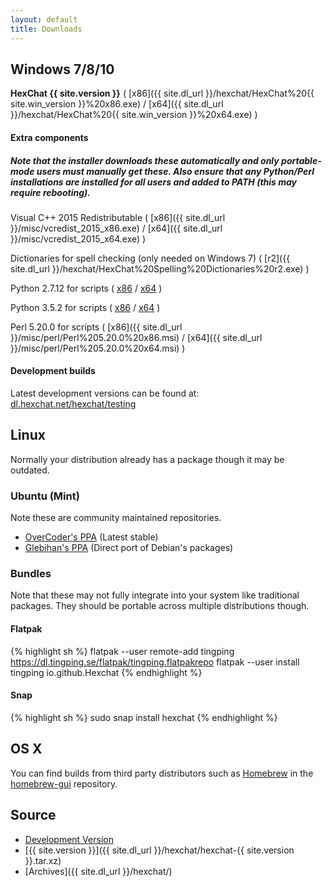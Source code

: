 ```yaml
---
layout: default
title: Downloads
---
```


## Windows 7/8/10
**HexChat {{ site.version }}** ( [x86]({{ site.dl_url }}/hexchat/HexChat%20{{ site.win_version }}%20x86.exe) / [x64]({{ site.dl_url }}/hexchat/HexChat%20{{ site.win_version }}%20x64.exe) )

#### Extra components

##### Note that the installer downloads these automatically and only portable-mode users must manually get these. Also ensure that any Python/Perl installations are installed for all users and added to PATH (this may require rebooting).

Visual C++ 2015 Redistributable ( [x86]({{ site.dl_url }}/misc/vcredist_2015_x86.exe) / [x64]({{ site.dl_url }}/misc/vcredist_2015_x64.exe) )

Dictionaries for spell checking (only needed on Windows 7) ( [r2]({{ site.dl_url }}/hexchat/HexChat%20Spelling%20Dictionaries%20r2.exe) )

Python 2.7.12 for scripts ( [x86](https://www.python.org/ftp/python/2.7.12/python-2.7.12.msi) /
[x64](https://www.python.org/ftp/python/2.7.12/python-2.7.12.amd64.msi) )

Python 3.5.2 for scripts ( [x86](https://www.python.org/ftp/python/3.5.2/python-3.5.2.exe) /
[x64](https://www.python.org/ftp/python/3.5.2/python-3.5.2-amd64.exe) )

Perl 5.20.0 for scripts ( [x86]({{ site.dl_url }}/misc/perl/Perl%205.20.0%20x86.msi) / [x64]({{ site.dl_url }}/misc/perl/Perl%205.20.0%20x64.msi) )

#### Development builds

Latest development versions can be found at: [dl.hexchat.net/hexchat/testing](https://dl.hexchat.net/hexchat/testing)

## Linux
Normally your distribution already has a package though it may be outdated.

### Ubuntu (Mint)
Note these are community maintained repositories.

- [OverCoder's PPA](https://launchpad.net/~overcoder/+archive/ubuntu/hexchat) (Latest stable)
- [Glebihan's PPA](https://launchpad.net/~gwendal-lebihan-dev/+archive/hexchat-stable) (Direct port of Debian's packages)

### Bundles
Note that these may not fully integrate into your system like traditional packages. They should be portable
across multiple distributions though.

#### Flatpak

{% highlight sh %}
flatpak --user remote-add tingping https://dl.tingping.se/flatpak/tingping.flatpakrepo
flatpak --user install tingping io.github.Hexchat
{% endhighlight %}

#### Snap

{% highlight sh %}
sudo snap install hexchat
{% endhighlight %}

## OS X

You can find builds from third party distributors such as [Homebrew](http://brew.sh/) in the [homebrew-gui](https://github.com/Homebrew/homebrew-gui) repository.

## Source
- [Development Version](https://github.com/hexchat/hexchat/archive/master.tar.gz)
- [{{ site.version }}]({{ site.dl_url }}/hexchat/hexchat-{{ site.version }}.tar.xz)
- [Archives]({{ site.dl_url }}/hexchat/)
